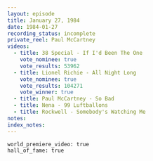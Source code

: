 ```yaml
---
layout: episode
title: January 27, 1984
date: 1984-01-27
recording_status: incomplete
private_reel: Paul McCartney
videos:
  - title: 38 Special - If I'd Been The One
    vote_nominee: true
    vote_results: 53962
  - title: Lionel Richie - All Night Long
    vote_nominee: true
    vote_results: 104271
    vote_winner: true
  - title: Paul McCartney - So Bad
  - title: Nena - 99 Luftballons
  - title: Rockwell - Somebody's Watching Me
notes: 
index_notes:  
---
```



    world_premiere_video: true
    hall_of_fame: true